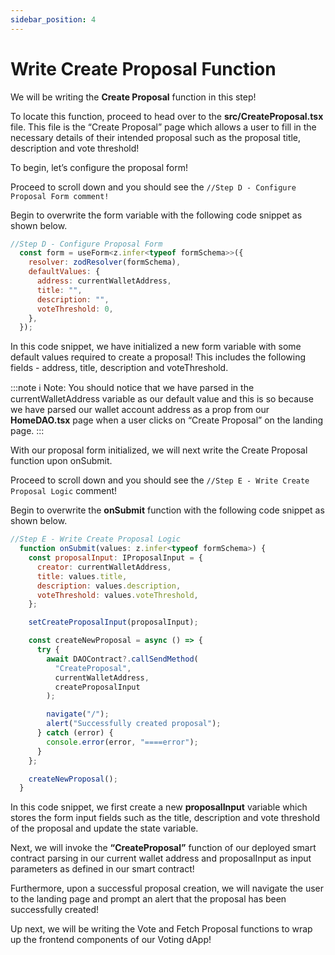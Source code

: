 ```yaml
---
sidebar_position: 4
---
```


# Write Create Proposal Function

We will be writing the **Create Proposal** function in this step!

To locate this function, proceed to head over to the **src/CreateProposal.tsx** file. This file is the “Create Proposal” page which allows a user to fill in the necessary details of their intended proposal such as the proposal title, description and vote threshold!

To begin, let’s configure the proposal form!

Proceed to scroll down and you should see the `//Step D - Configure Proposal Form comment!`

Begin to overwrite the form variable with the following code snippet as shown below.

```js showLineNumbers
//Step D - Configure Proposal Form
  const form = useForm<z.infer<typeof formSchema>>({
    resolver: zodResolver(formSchema),
    defaultValues: {
      address: currentWalletAddress,
      title: "",
      description: "",
      voteThreshold: 0,
    },
  });
```

In this code snippet, we have initialized a new form variable with some default values required to create a proposal! This includes the following fields - address, title, description and voteThreshold.

:::note
ℹ️ Note: You should notice that we have parsed in the currentWalletAddress variable as our default value and this is so because we have parsed our wallet account address as a prop from our **HomeDAO.tsx** page when a user clicks on “Create Proposal” on the landing page.
:::

With our proposal form initialized, we will next write the Create Proposal function upon onSubmit.

Proceed to scroll down and you should see the `//Step E - Write Create Proposal Logic` comment!

Begin to overwrite the **onSubmit** function with the following code snippet as shown below.

```js showLineNumbers
//Step E - Write Create Proposal Logic
  function onSubmit(values: z.infer<typeof formSchema>) {
    const proposalInput: IProposalInput = {
      creator: currentWalletAddress,
      title: values.title,
      description: values.description,
      voteThreshold: values.voteThreshold,
    };

    setCreateProposalInput(proposalInput);

    const createNewProposal = async () => {
      try {
        await DAOContract?.callSendMethod(
          "CreateProposal",
          currentWalletAddress,
          createProposalInput
        );

        navigate("/");
        alert("Successfully created proposal");
      } catch (error) {
        console.error(error, "====error");
      }
    };

    createNewProposal();
  }
```

In this code snippet, we first create a new **proposalInput** variable which stores the form input fields such as the title, description and vote threshold of the proposal and update the state variable.

Next, we will invoke the **“CreateProposal”** function of our deployed smart contract parsing in our current wallet address and proposalInput as input parameters as defined in our smart contract!

Furthermore, upon a successful proposal creation, we will navigate the user to the landing page and prompt an alert that the proposal has been successfully created!

Up next, we will be writing the Vote and Fetch Proposal functions to wrap up the frontend components of our Voting dApp!